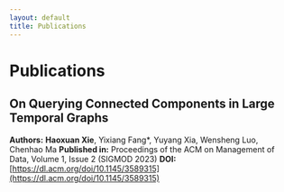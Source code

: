 ```yaml
---
layout: default
title: Publications
---
```


# Publications

## On Querying Connected Components in Large Temporal Graphs
**Authors:** **Haoxuan Xie**, Yixiang Fang*, Yuyang Xia, Wensheng Luo, Chenhao Ma
**Published in:** Proceedings of the ACM on Management of Data, Volume 1, Issue 2 (SIGMOD 2023)
**DOI:** [https://dl.acm.org/doi/10.1145/3589315](https://dl.acm.org/doi/10.1145/3589315)
